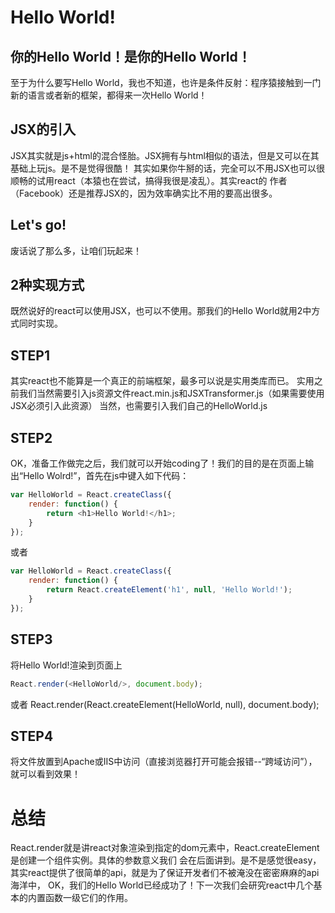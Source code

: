 # Hello World!

## 你的Hello World！是你的Hello World！

至于为什么要写Hello World，我也不知道，也许是条件反射：程序猿接触到一门新的语言或者新的框架，都得来一次Hello World！


## JSX的引入

JSX其实就是js+html的混合怪胎。JSX拥有与html相似的语法，但是又可以在其基础上玩js。是不是觉得很酷！
其实如果你牛掰的话，完全可以不用JSX也可以很顺畅的试用react（本猿也在尝试，搞得我很是凌乱）。其实react的
作者（Facebook）还是推荐JSX的，因为效率确实比不用的要高出很多。


## Let's go!

废话说了那么多，让咱们玩起来！


## 2种实现方式

既然说好的react可以使用JSX，也可以不使用。那我们的Hello World就用2中方式同时实现。


## STEP1

其实react也不能算是一个真正的前端框架，最多可以说是实用类库而已。
实用之前我们当然需要引入js资源文件react.min.js和JSXTransformer.js（如果需要使用JSX必须引入此资源）
当然，也需要引入我们自己的HelloWorld.js


## STEP2

OK，准备工作做完之后，我们就可以开始coding了！我们的目的是在页面上输出“Hello Wolrd!”，首先在js中键入如下代码：
```js
var HelloWorld = React.createClass({
    render: function() {
        return <h1>Hello World!</h1>;
    }
});
```
或者
```js
var HelloWorld = React.createClass({
    render: function() {
        return React.createElement('h1', null, 'Hello World!');
    }
});
```

## STEP3

将Hello World!渲染到页面上
```js
React.render(<HelloWorld/>, document.body);
```
或者
React.render(React.createElement(HelloWorld, null), document.body);

## STEP4
将文件放置到Apache或IIS中访问（直接浏览器打开可能会报错--“跨域访问”），就可以看到效果！


#  总结

React.render就是讲react对象渲染到指定的dom元素中，React.createElement是创建一个组件实例。具体的参数意义我们
会在后面讲到。是不是感觉很easy，其实react提供了很简单的api，就是为了保证开发者们不被淹没在密密麻麻的api海洋中，
OK，我们的Hello World已经成功了！下一次我们会研究react中几个基本的内置函数一级它们的作用。